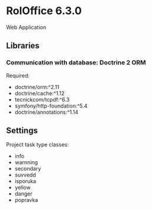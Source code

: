 # RolOffice 6.3.0

Web Application

## Libraries

### Communication with database: Doctrine 2 ORM

Required:
* doctrine/orm:^2.11
* doctrine/cache:^1.12
* tecnickcom/tcpdf:^6.3
* symfony/http-foundation:^5.4
* doctrine/annotations:^1.14

## Settings

Project task type classes:
* info
* warnning
* secondary
* suvvedd
* isporuka
* yellow
* danger
* popravka
